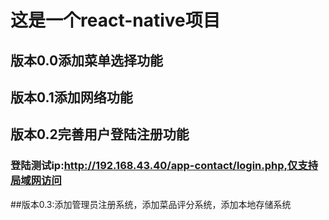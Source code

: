 # 这是一个react-native项目
## 版本0.0添加菜单选择功能
## 版本0.1添加网络功能
## 版本0.2完善用户登陆注册功能
### 登陆测试ip:http://192.168.43.40/app-contact/login.php,仅支持局域网访问
##版本0.3:添加管理员注册系统，添加菜品评分系统，添加本地存储系统